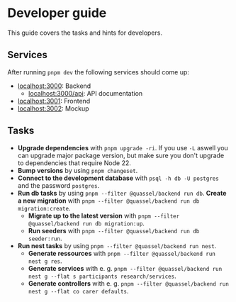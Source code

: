 # Developer guide

This guide covers the tasks and hints for developers.

## Services

After running `pnpm dev` the following services should come up:

- [localhost:3000](http://localhost:3000): Backend
  - [localhost:3000/api](http://localhost:3000/api): API documentation
- [localhost:3001](http://localhost:3001): Frontend
- [localhost:3002](http://localhost:3002): Mockup

## Tasks

- **Upgrade dependencies** with `pnpm upgrade -ri`. If you use `-L` aswell you can upgrade major package version, but make sure you don't upgrade to dependencies that require Node 22.
- **Bump versions** by using `pnpm changeset`.
- **Connect to the development database** with `psql -h db -U postgres` and the password `postgres`.
- **Run db tasks** by using `pnpm --filter @quassel/backend run db`.
    **Create a new migration** with `pnpm --filter @quassel/backend run db migration:create`.
  - **Migrate up to the latest version** with `pnpm --filter @quassel/backend run db migration:up`.
  - **Run seeders** with `pnpm --filter @quassel/backend run db seeder:run`.
- **Run nest tasks** by using `pnpm --filter @quassel/backend run nest`.
  - **Generate ressources** with `pnpm --filter @quassel/backend run nest g res`.
  - **Generate services** with e. g. `pnpm --filter @quassel/backend run nest g --flat s participants research/services`.
  - **Generate controllers** with e. g. `pnpm --filter @quassel/backend run nest g --flat co carer defaults`.
